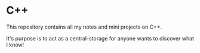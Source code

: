 # C++

This repository contains all my notes and mini projects on C++.

It's purpose is to act as a central-storage for anyone wants to discover what I know!